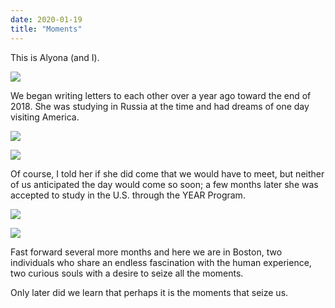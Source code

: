 ```yaml
---
date: 2020-01-19
title: "Moments"
---
```


This is Alyona (and I).

![](/images/gallery/alyona.jpeg)

We began writing letters to each other over a year ago toward the end of 2018. She was studying in Russia at the time and had dreams of one day visiting America. 

![](/images/gallery/alyona3.png)

![](/images/gallery/alyona4.png)

Of course, I told her if she did come that we would have to meet, but neither of us anticipated the day would come so soon; a few months later she was accepted to study in the U.S. through the YEAR Program. 

![](/images/gallery/alyona1.png)

![](/images/gallery/alyona2.png)

Fast forward several more months and here we are in Boston, two individuals who share an endless fascination with the human experience, two curious souls with a desire to seize all the moments.

Only later did we learn that perhaps it is the moments that seize us.
